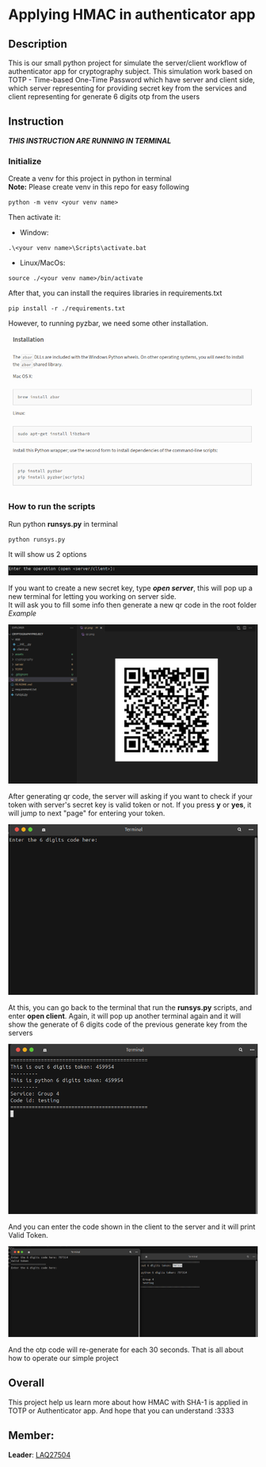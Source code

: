 # Applying HMAC in authenticator app
## Description
This is our small python project for simulate the server/client workflow of authenticator app for cryptography subject. 
This simulation work based on TOTP - Time-based One-Time Password
which have server and client side, which server representing for providing secret key from the services and client representing for generate 6 digits otp from the users
## Instruction
***THIS INSTRUCTION ARE RUNNING IN TERMINAL***
### Initialize
Create a venv for this project in python in terminal  
**Note:** Please create venv in this repo for easy following
```
python -m venv <your venv name>
```
Then activate it:
- Window:
```
.\<your venv name>\Scripts\activate.bat
```
- Linux/MacOs:
```
source ./<your venv name>/bin/activate
```
After that, you can install the requires libraries in requirements.txt
```
pip install -r ./requirements.txt
```
However, to running pyzbar, we need some other installation. 

![screenshot of pyzbar installation.](/assets/pyzbar_installation.png)

### How to run the scripts
Run python **runsys.py** in terminal
```
python runsys.py
```
It will show us 2 options

![screenshot of runsys entry.](/assets/runsys_entry.png)

If you want to create a new secret key, type ***open server***, this will pop up a new terminal for letting you working on server side.   
It will ask you to fill some info then generate a new qr code in the root folder   
*Example*

![screenshot of qr exmaple.](/assets/example1.png)

After generating qr code, the server will asking if you want to check if your token with server's secret key is valid token or not. If you press **y** or **yes**, it will jump to next "page" for entering your token.

![screenshot of the server exmaple](/assets/server_example.png)

At this, you can go back to the terminal that run the **runsys.py** scripts, and enter **open client**. Again, it will pop up another terminal again and it will show the generate of 6 digits code of the previous generate key from the servers


![screenshot of client exmaple](/assets/client_example.png)

And you can enter the code shown in the client to the server and it will print Valid Token.

![screenshot of output exmaple](/assets/output_example.png)

And the otp code will re-generate for each 30 seconds. That is all about how to operate our simple project

## Overall
This project help us learn more about how HMAC with SHA-1 is applied in TOTP or Authenticator app. And hope that you can understand :3333

## Member:
**Leader**: [LAQ27504](https://github.com/LAQ27504)